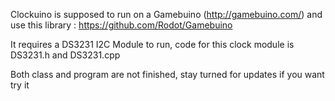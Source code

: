 Clockuino is supposed to run on a Gamebuino (http://gamebuino.com/) and use this library : https://github.com/Rodot/Gamebuino

It requires a DS3231 I2C Module to run, code for this clock module is DS3231.h and DS3231.cpp

Both class and program are not finished, stay turned for updates if you want try it
